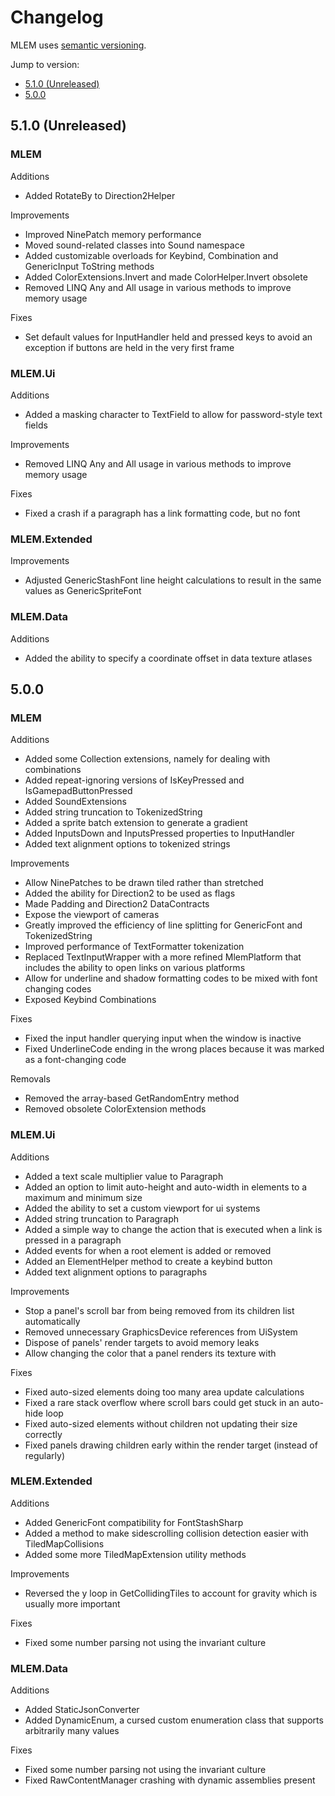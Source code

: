 # Changelog
MLEM uses [semantic versioning](https://semver.org/).

Jump to version:
- [5.1.0 (Unreleased)](#510-unreleased)
- [5.0.0](#500)

## 5.1.0 (Unreleased)
### MLEM
Additions
- Added RotateBy to Direction2Helper

Improvements
- Improved NinePatch memory performance
- Moved sound-related classes into Sound namespace
- Added customizable overloads for Keybind, Combination and GenericInput ToString methods
- Added ColorExtensions.Invert and made ColorHelper.Invert obsolete
- Removed LINQ Any and All usage in various methods to improve memory usage

Fixes
- Set default values for InputHandler held and pressed keys to avoid an exception if buttons are held in the very first frame

### MLEM.Ui
Additions
- Added a masking character to TextField to allow for password-style text fields

Improvements
- Removed LINQ Any and All usage in various methods to improve memory usage

Fixes
- Fixed a crash if a paragraph has a link formatting code, but no font

### MLEM.Extended
Improvements
- Adjusted GenericStashFont line height calculations to result in the same values as GenericSpriteFont

### MLEM.Data
Additions
- Added the ability to specify a coordinate offset in data texture atlases

## 5.0.0
### MLEM
Additions
- Added some Collection extensions, namely for dealing with combinations
- Added repeat-ignoring versions of IsKeyPressed and IsGamepadButtonPressed
- Added SoundExtensions
- Added string truncation to TokenizedString
- Added a sprite batch extension to generate a gradient
- Added InputsDown and InputsPressed properties to InputHandler
- Added text alignment options to tokenized strings

Improvements
- Allow NinePatches to be drawn tiled rather than stretched
- Added the ability for Direction2 to be used as flags
- Made Padding and Direction2 DataContracts
- Expose the viewport of cameras
- Greatly improved the efficiency of line splitting for GenericFont and TokenizedString
- Improved performance of TextFormatter tokenization
- Replaced TextInputWrapper with a more refined MlemPlatform that includes the ability to open links on various platforms
- Allow for underline and shadow formatting codes to be mixed with font changing codes
- Exposed Keybind Combinations

Fixes
- Fixed the input handler querying input when the window is inactive
- Fixed UnderlineCode ending in the wrong places because it was marked as a font-changing code

Removals
- Removed the array-based GetRandomEntry method
- Removed obsolete ColorExtension methods

### MLEM.Ui
Additions
- Added a text scale multiplier value to Paragraph
- Added an option to limit auto-height and auto-width in elements to a maximum and minimum size
- Added the ability to set a custom viewport for ui systems
- Added string truncation to Paragraph
- Added a simple way to change the action that is executed when a link is pressed in a paragraph
- Added events for when a root element is added or removed
- Added an ElementHelper method to create a keybind button
- Added text alignment options to paragraphs

Improvements
- Stop a panel's scroll bar from being removed from its children list automatically
- Removed unnecessary GraphicsDevice references from UiSystem
- Dispose of panels' render targets to avoid memory leaks
- Allow changing the color that a panel renders its texture with

Fixes
- Fixed auto-sized elements doing too many area update calculations
- Fixed a rare stack overflow where scroll bars could get stuck in an auto-hide loop
- Fixed auto-sized elements without children not updating their size correctly
- Fixed panels drawing children early within the render target (instead of regularly)

### MLEM.Extended
Additions
- Added GenericFont compatibility for FontStashSharp
- Added a method to make sidescrolling collision detection easier with TiledMapCollisions
- Added some more TiledMapExtension utility methods

Improvements
- Reversed the y loop in GetCollidingTiles to account for gravity which is usually more important

Fixes
- Fixed some number parsing not using the invariant culture

### MLEM.Data
Additions
- Added StaticJsonConverter
- Added DynamicEnum, a cursed custom enumeration class that supports arbitrarily many values

Fixes
- Fixed some number parsing not using the invariant culture
- Fixed RawContentManager crashing with dynamic assemblies present